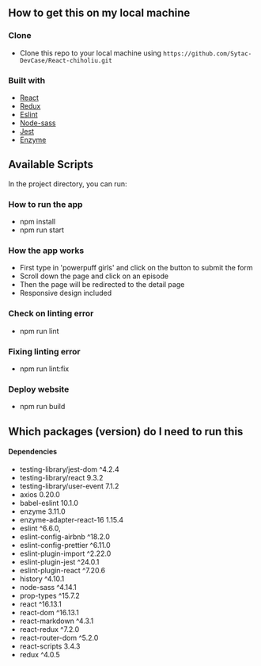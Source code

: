 ## How to get this on my local machine

### Clone
- Clone this repo to your local machine using `https://github.com/Sytac-DevCase/React-chiholiu.git`

### Built with

- [React](https://reactjs.org/docs/getting-started.html) 
- [Redux](https://redux.js.org/)
- [Eslint](https://eslint.org/) 
- [Node-sass](https://github.com/sass/node-sass) 
- [Jest](https://jestjs.io/)
- [Enzyme](https://enzymejs.github.io/enzyme/)

## Available Scripts

In the project directory, you can run:

### How to run the app
* npm install 
* npm run start

### How the app works
* First type in 'powerpuff girls' and click on the button to submit the form
* Scroll down the page and click on an episode
* Then the page will be redirected to the detail page
* Responsive design included 

### Check on linting error
* npm run lint

### Fixing linting error 
* npm run lint:fix 

### Deploy website
* npm run build

## Which packages (version) do I need to run this
#### Dependencies
- testing-library/jest-dom ^4.2.4
- testing-library/react 9.3.2
- testing-library/user-event 7.1.2
- axios 0.20.0
- babel-eslint 10.1.0
- enzyme 3.11.0
- enzyme-adapter-react-16 1.15.4
- eslint ^6.6.0,
- eslint-config-airbnb ^18.2.0
- eslint-config-prettier ^6.11.0
- eslint-plugin-import ^2.22.0
- eslint-plugin-jest ^24.0.1
- eslint-plugin-react ^7.20.6
- history ^4.10.1
- node-sass ^4.14.1
- prop-types ^15.7.2
- react ^16.13.1
- react-dom ^16.13.1
- react-markdown ^4.3.1
- react-redux ^7.2.0
- react-router-dom ^5.2.0
- react-scripts 3.4.3
- redux ^4.0.5

